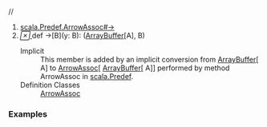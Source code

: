 //
<ol>
<li><a href="https://www.scala-lang.org/api/2.12.3/scala/collection/mutable/ArrayBuffer.html#→[B](y:B):(A,B)">scala.Predef.ArrowAssoc#→</a></li>
<li name="scala.Predef.ArrowAssoc#→" visbl="pub" class="indented0 " data-isabs="false" fullcomment="yes" group="Ungrouped"> <a id="→[B](y:B):(A,B)"></a><a id="→[B](B):(ArrayBuffer[A],B)"></a> <span class="permalink"> <a href="../../../scala/collection/mutable/ArrayBuffer.html#→[B](y:B):(A,B)" title="Permalink"> <i class="material-icons"></i> </a> </span> <span class="modifier_kind"> <span class="modifier"></span> <span class="kind">def</span> </span> <span class="symbol"> <span title="gt4s: $u2192" class="implicit">→</span><span class="tparams">[<span name="B">B</span>]</span><span class="params">(<span name="y">y: <span class="extype" name="scala.Predef.ArrowAssoc.→.B">B</span></span>)</span><span class="result">: (<a href="" class="extype" name="scala.collection.mutable.ArrayBuffer">ArrayBuffer</a>[<span class="extype" name="scala.collection.mutable.ArrayBuffer.A">A</span>], <span class="extype" name="scala.Predef.ArrowAssoc.→.B">B</span>)</span> </span> 
 <div class="fullcomment">
  <dl class="attributes block"> 
   <dt class="implicit">
    Implicit
   </dt>
   <dd>
     This member is added by an implicit conversion from 
    <a href="" class="extype" name="scala.collection.mutable.ArrayBuffer">ArrayBuffer</a>[
    <span class="extype" name="scala.collection.mutable.ArrayBuffer.A">A</span>] to 
    <a href="../../Predef$$ArrowAssoc.html" class="extype" name="scala.Predef.ArrowAssoc">ArrowAssoc</a>[
    <a href="" class="extype" name="scala.collection.mutable.ArrayBuffer">ArrayBuffer</a>[
    <span class="extype" name="scala.collection.mutable.ArrayBuffer.A">A</span>]] performed by method ArrowAssoc in 
    <a href="../../Predef$.html" class="extype" name="scala.Predef">scala.Predef</a>. 
   </dd>
   <dt>
    Definition Classes
   </dt>
   <dd>
    <a href="../../Predef$$ArrowAssoc.html" class="extype" name="scala.Predef.ArrowAssoc">ArrowAssoc</a>
   </dd>
  </dl>
 </div> </li>
        </ol>


### Examples
















